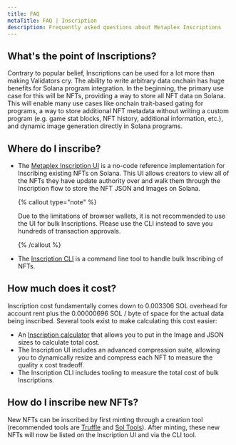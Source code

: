 ```yaml
---
title: FAQ
metaTitle: FAQ | Inscription
description: Frequently asked questions about Metaplex Inscriptions
---
```


## What's the point of Inscriptions?

Contrary to popular belief, Inscriptions can be used for a lot more than making Validators cry. The ability to write arbitrary data onchain has huge benefits for Solana program integration. In the beginning, the primary use case for this will be NFTs, providing a way to store all NFT data on Solana. This will enable many use cases like onchain trait-based gating for programs, a way to store additional NFT metadata without writing a custom program (e.g. game stat blocks, NFT history, additional information, etc.), and dynamic image generation directly in Solana programs.

## Where do I inscribe?

- The [Metaplex Inscription UI](https://inscriptions.metaplex.com) is a no-code reference implementation for Inscribing existing NFTs on Solana. This UI allows creators to view all of the NFTs they have update authority over and walk them through the Inscription flow to store the NFT JSON and Images on Solana.

  {% callout type="note" %}

  Due to the limitations of browser wallets, it is not recommended to use the UI for bulk Inscriptions. Please use the CLI instead to save you hundreds of transaction approvals.

  {% /callout %}

- The [Inscription CLI](https://github.com/metaplex-foundation/mpl-inscription/tree/main/clients/cli) is a command line tool to handle bulk Inscribing of NFTs.

## How much does it cost?

Inscription cost fundamentally comes down to 0.003306 SOL overhead for account rent plus the 0.00000696 SOL / byte of space for the actual data being inscribed. Several tools exist to make calculating this cost easier:

- An [Inscription calculator](https://www.sackerberg.dev/tools/inscriptionCalculator) that allows you to put in the Image and JSON sizes to calculate total cost.
- The Inscription UI includes an advanced compression suite, allowing you to dynamically resize and compress each NFT to measure the quality x cost tradeoff.
- The Inscription CLI includes tooling to measure the total cost of bulk Inscriptions.

## How do I inscribe new NFTs?

New NFTs can be inscribed by first minting through a creation tool (recommended tools are [Truffle](https://truffle.wtf/) and [Sol Tools](https://sol-tools.io/)). After minting, these new NFTs will now be listed on the Inscription UI and via the CLI tool.
